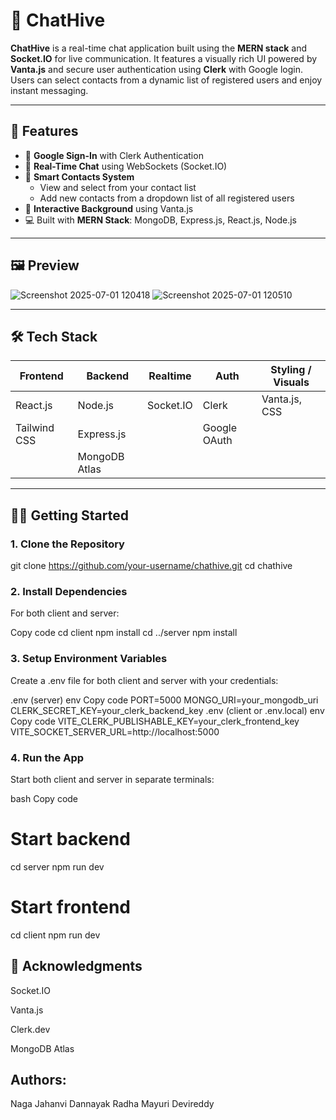 # 🐝 ChatHive

**ChatHive** is a real-time chat application built using the **MERN stack** and **Socket.IO** for live communication. It features a visually rich UI powered by **Vanta.js** and secure user authentication using **Clerk** with Google login. Users can select contacts from a dynamic list of registered users and enjoy instant messaging.

---

## 🚀 Features

- 🔐 **Google Sign-In** with Clerk Authentication  
- 💬 **Real-Time Chat** using WebSockets (Socket.IO)  
- 🧠 **Smart Contacts System**  
  - View and select from your contact list  
  - Add new contacts from a dropdown list of all registered users  
- 🌈 **Interactive Background** using Vanta.js  
- 💻 Built with **MERN Stack**: MongoDB, Express.js, React.js, Node.js

---

## 🖼️ Preview
![Screenshot 2025-07-01 120418](https://github.com/user-attachments/assets/71c54992-d1bd-45d6-9683-842c0e5a1cf6)
![Screenshot 2025-07-01 120510](https://github.com/user-attachments/assets/8bd85f31-79c6-497b-ae4e-de6c3db93140)



---

## 🛠️ Tech Stack

| Frontend      | Backend       | Realtime   | Auth     | Styling / Visuals |
|---------------|---------------|------------|----------|-------------------|
| React.js      | Node.js       | Socket.IO  | Clerk    | Vanta.js, CSS     |
| Tailwind CSS  | Express.js    |            | Google OAuth |               |
|               | MongoDB Atlas |            |          |                   |

---

## 🧑‍💻 Getting Started

### 1. Clone the Repository

git clone https://github.com/your-username/chathive.git
cd chathive

### 2. Install Dependencies
For both client and server:

Copy code
cd client
npm install
cd ../server
npm install

### 3. Setup Environment Variables
Create a .env file for both client and server with your credentials:

.env (server)
env
Copy code
PORT=5000
MONGO_URI=your_mongodb_uri
CLERK_SECRET_KEY=your_clerk_backend_key
.env (client or .env.local)
env
Copy code
VITE_CLERK_PUBLISHABLE_KEY=your_clerk_frontend_key
VITE_SOCKET_SERVER_URL=http://localhost:5000

### 4. Run the App
Start both client and server in separate terminals:

bash
Copy code
# Start backend
cd server
npm run dev

# Start frontend
cd client
npm run dev

## 🙌 Acknowledgments
Socket.IO

Vanta.js

Clerk.dev

MongoDB Atlas

## Authors:
Naga Jahanvi Dannayak
Radha Mayuri Devireddy

